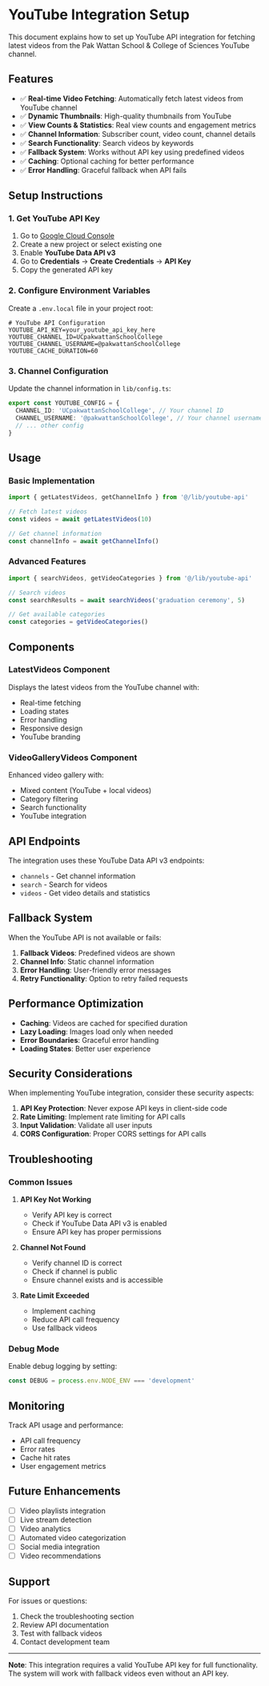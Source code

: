 # YouTube Integration Setup

This document explains how to set up YouTube API integration for fetching latest videos from the Pak Wattan School & College of Sciences YouTube channel.

## Features

- ✅ **Real-time Video Fetching**: Automatically fetch latest videos from YouTube channel
- ✅ **Dynamic Thumbnails**: High-quality thumbnails from YouTube
- ✅ **View Counts & Statistics**: Real view counts and engagement metrics
- ✅ **Channel Information**: Subscriber count, video count, channel details
- ✅ **Search Functionality**: Search videos by keywords
- ✅ **Fallback System**: Works without API key using predefined videos
- ✅ **Caching**: Optional caching for better performance
- ✅ **Error Handling**: Graceful fallback when API fails

## Setup Instructions

### 1. Get YouTube API Key

1. Go to [Google Cloud Console](https://console.cloud.google.com/)
2. Create a new project or select existing one
3. Enable **YouTube Data API v3**
4. Go to **Credentials** → **Create Credentials** → **API Key**
5. Copy the generated API key

### 2. Configure Environment Variables

Create a `.env.local` file in your project root:

```env
# YouTube API Configuration
YOUTUBE_API_KEY=your_youtube_api_key_here
YOUTUBE_CHANNEL_ID=UCpakwattanSchoolCollege
YOUTUBE_CHANNEL_USERNAME=@pakwattanSchoolCollege
YOUTUBE_CACHE_DURATION=60
```

### 3. Channel Configuration

Update the channel information in `lib/config.ts`:

```typescript
export const YOUTUBE_CONFIG = {
  CHANNEL_ID: 'UCpakwattanSchoolCollege', // Your channel ID
  CHANNEL_USERNAME: '@pakwattanSchoolCollege', // Your channel username
  // ... other config
}
```

## Usage

### Basic Implementation

```typescript
import { getLatestVideos, getChannelInfo } from '@/lib/youtube-api'

// Fetch latest videos
const videos = await getLatestVideos(10)

// Get channel information
const channelInfo = await getChannelInfo()
```

### Advanced Features

```typescript
import { searchVideos, getVideoCategories } from '@/lib/youtube-api'

// Search videos
const searchResults = await searchVideos('graduation ceremony', 5)

// Get available categories
const categories = getVideoCategories()
```

## Components

### LatestVideos Component

Displays the latest videos from the YouTube channel with:
- Real-time fetching
- Loading states
- Error handling
- Responsive design
- YouTube branding

### VideoGalleryVideos Component

Enhanced video gallery with:
- Mixed content (YouTube + local videos)
- Category filtering
- Search functionality
- YouTube integration

## API Endpoints

The integration uses these YouTube Data API v3 endpoints:

- `channels` - Get channel information
- `search` - Search for videos
- `videos` - Get video details and statistics

## Fallback System

When the YouTube API is not available or fails:

1. **Fallback Videos**: Predefined videos are shown
2. **Channel Info**: Static channel information
3. **Error Handling**: User-friendly error messages
4. **Retry Functionality**: Option to retry failed requests

## Performance Optimization

- **Caching**: Videos are cached for specified duration
- **Lazy Loading**: Images load only when needed
- **Error Boundaries**: Graceful error handling
- **Loading States**: Better user experience

## Security Considerations

When implementing YouTube integration, consider these security aspects:

1. **API Key Protection**: Never expose API keys in client-side code
2. **Rate Limiting**: Implement rate limiting for API calls
3. **Input Validation**: Validate all user inputs
4. **CORS Configuration**: Proper CORS settings for API calls

## Troubleshooting

### Common Issues

1. **API Key Not Working**
   - Verify API key is correct
   - Check if YouTube Data API v3 is enabled
   - Ensure API key has proper permissions

2. **Channel Not Found**
   - Verify channel ID is correct
   - Check if channel is public
   - Ensure channel exists and is accessible

3. **Rate Limit Exceeded**
   - Implement caching
   - Reduce API call frequency
   - Use fallback videos

### Debug Mode

Enable debug logging by setting:

```typescript
const DEBUG = process.env.NODE_ENV === 'development'
```

## Monitoring

Track API usage and performance:

- API call frequency
- Error rates
- Cache hit rates
- User engagement metrics

## Future Enhancements

- [ ] Video playlists integration
- [ ] Live stream detection
- [ ] Video analytics
- [ ] Automated video categorization
- [ ] Social media integration
- [ ] Video recommendations

## Support

For issues or questions:

1. Check the troubleshooting section
2. Review API documentation
3. Test with fallback videos
4. Contact development team

---

**Note**: This integration requires a valid YouTube API key for full functionality. The system will work with fallback videos even without an API key.
